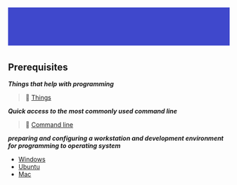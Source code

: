 # ![install - 2025](./Assets/images/home-heders.png)

## Prerequisites

***Things that help with programming***

>📌 [Things](./Assets/things.md)

***Quick access to the most commonly used command line***

>📌 [Command line](./Most-used-command-line)

***preparing and configuring a workstation and development environment for programming to operating system***

- [Windows](./Windows)
- [Ubuntu](./Ubuntu)
- [Mac](./Mac)
